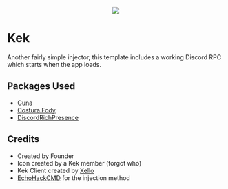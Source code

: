 <p align="center">
<img src="https://i.imgur.com/8M7ntjF.png">
</p>

# Kek
Another fairly simple injector, this template includes a working Discord RPC which starts when the app loads.

## Packages Used
* [Guna](https://gunaui.com/)
* [Costura.Fody](https://github.com/Fody/Costura)
* [DiscordRichPresence](https://github.com/Lachee/discord-rpc-csharp)

## Credits
* Created by Founder
* Icon created by a Kek member (forgot who)
* Kek Client created by [Xello](https://github.com/Xello12121)
* [EchoHackCMD](https://github.com/EchoHackCmd) for the injection method